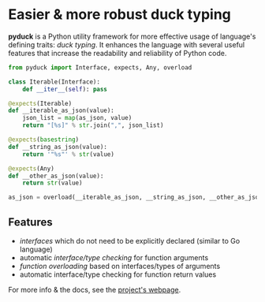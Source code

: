 # Easier & more robust duck typing

**pyduck** is a Python utility framework for more effective usage of language's defining traits: _duck typing_.
It enhances the language with several useful features that increase the readability and reliability of Python code.

```python
from pyduck import Interface, expects, Any, overload

class Iterable(Interface):
    def __iter__(self): pass

@expects(Iterable)
def __iterable_as_json(value):
    json_list = map(as_json, value)
    return "[%s]" % str.join(",", json_list)

@expects(basestring)
def __string_as_json(value):
    return '"%s"' % str(value)

@expects(Any)
def __other_as_json(value):
    return str(value)

as_json = overload(__iterable_as_json, __string_as_json, __other_as_json)
```

Features
-
* _interfaces_ which do not need to be explicitly declared (similar to Go language)
* automatic _interface/type checking_ for function arguments
* _function overloading_ based on interfaces/types of arguments
* automatic interface/type checking for function return values

For more info & the docs, see the [project's webpage](http://xion.github.com/pyduck).
